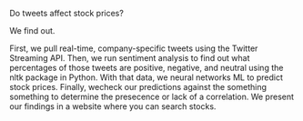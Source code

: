 Do tweets affect stock prices?

We find out.

First, we pull real-time, company-specific tweets using the Twitter Streaming API. Then, we run sentiment analysis to find out what percentages of those tweets are positive, negative, and neutral using the nltk package in Python. With that data, we neural networks ML to predict stock prices. Finally, wecheck our predictions against the something something to determine the presecence or lack of a correlation.
We present our findings in a website where you can search stocks.
